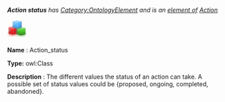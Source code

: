 ___Action status__ 
 has
 [Category:OntologyElement](../../Category/OntologyElement "Category:OntologyElement") 
 and is an
 [element of](../../Property/ElementOf "Property:ElementOf") 
[Action](../../Submissions/Action "Submissions:Action")_




  





[![Class](../public/images/thumb/2/27/Class.gif/45px-Class.gif)](../../Image/Class.gif "Class")


__Name__ 
 : Action\_status
 



__Type:__ 
 owl:Class
 



__Description__ 
 : The different values the status of an action can take. A possible set of status values could be {proposed, ongoing, completed, abandoned}.